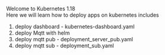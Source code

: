Welcome to Kubernetes 1.18    
Here we will learn how to deploy apps on kubernetes
includes
1. deploy dashboard - kubernetes-dashboard.yaml
2. deploy Mqtt with helm
3. deploy mqtt pub - deployment_server_pub.yaml 
4. deploy mqtt sub - deployment_sub.yaml